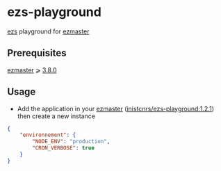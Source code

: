 # ezs-playground


[ezs](https://inist-cnrs.github.io/ezs/#/?id=ezs) playground for [ezmaster](https://github.com/Inist-CNRS/ezmaster)

## Prerequisites

[ezmaster](https://github.com/Inist-CNRS/ezmaster) ⩾ [3.8.0](https://github.com/Inist-CNRS/ezmaster#ezmaster-380)

## Usage

- Add the application in your [ezmaster](https://github.com/Inist-CNRS/ezmaster) ([inistcnrs/ezs-playground:1.2.1](https://hub.docker.com/r/inistcnrs/ezs-playground/1.2.1/)) then create a new instance

```json
{
    "environnement": {
        "NODE_ENV": "production",
        "CRON_VERBOSE": true
    }
}
```
